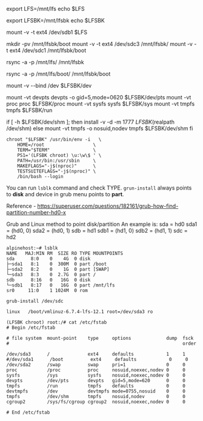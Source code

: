 export LFS=/mnt/lfs
echo $LFS

export LFSBK=/mnt/lfsbk
echo $LFSBK

mount -v -t ext4 /dev/sdb1 $LFS


mkdir -pv /mnt/lfsbk/boot
mount -v -t ext4 /dev/sdc3 /mnt/lfsbk/
mount -v -t ext4 /dev/sdc1 /mnt/lfsbk/boot


rsync -a -p /mnt/lfs/ /mnt/lfsbk



rsync -a -p /mnt/lfs/boot/ /mnt/lfsbk/boot




mount -v --bind /dev $LFSBK/dev

mount -vt devpts devpts -o gid=5,mode=0620 $LFSBK/dev/pts
mount -vt proc proc $LFSBK/proc
mount -vt sysfs sysfs $LFSBK/sys
mount -vt tmpfs tmpfs $LFSBK/run

if [ -h $LFSBK/dev/shm ]; then
  install -v -d -m 1777 $LFSBK$(realpath /dev/shm)
else
  mount -vt tmpfs -o nosuid,nodev tmpfs $LFSBK/dev/shm
fi


```
chroot "$LFSBK" /usr/bin/env -i   \
    HOME=/root                  \
    TERM="$TERM"                \
    PS1='(LFSBK chroot) \u:\w\$ ' \
    PATH=/usr/bin:/usr/sbin     \
    MAKEFLAGS="-j$(nproc)"      \
    TESTSUITEFLAGS="-j$(nproc)" \
    /bin/bash --login
```

You can run ```lsblk``` command and check TYPE. ```grun-install``` always points to **disk** and device in grub menu points to **part**.

Reference - https://superuser.com/questions/182161/grub-how-find-partition-number-hd0-x  

Grub and Linux method to point disk/partition
An example is: 
sda = hd0
sda1 = (hd0, 0)
sda2 = (hd0, 1)
sdb = hd1
sdb1 = (hd1, 0)
sdb2 = (hd1, 1)
sdc = hd2


```
alpinehost:~# lsblk
NAME   MAJ:MIN RM  SIZE RO TYPE MOUNTPOINTS
sda      8:0    0    4G  0 disk
├─sda1   8:1    0  300M  0 part /boot
├─sda2   8:2    0    1G  0 part [SWAP]
└─sda3   8:3    0  2.7G  0 part /
sdb      8:16   0   16G  0 disk
└─sdb1   8:17   0   16G  0 part /mnt/lfs
sr0     11:0    1 1024M  0 rom
```

```
grub-install /dev/sdc
```
```
linux   /boot/vmlinuz-6.7.4-lfs-12.1 root=/dev/sda3 ro
```

```
(LFSBK chroot) root:/# cat /etc/fstab
# Begin /etc/fstab

# file system  mount-point    type     options             dump  fsck
#                                                                order

/dev/sda3      /              ext4     defaults            1     1
#/dev/sda1      /boot          ext4     defaults            0     0
/dev/sda2      /swap          swap     pri=1               0     0
proc           /proc          proc     nosuid,noexec,nodev 0     0
sysfs          /sys           sysfs    nosuid,noexec,nodev 0     0
devpts         /dev/pts       devpts   gid=5,mode=620      0     0
tmpfs          /run           tmpfs    defaults            0     0
devtmpfs       /dev           devtmpfs mode=0755,nosuid    0     0
tmpfs          /dev/shm       tmpfs    nosuid,nodev        0     0
cgroup2        /sys/fs/cgroup cgroup2  nosuid,noexec,nodev 0     0

# End /etc/fstab
```


